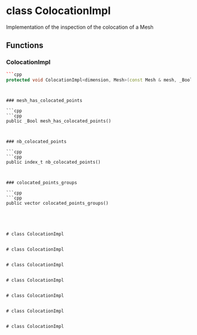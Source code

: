# class ColocationImpl


 Implementation of the inspection of the colocation of a Mesh



## Functions

### ColocationImpl

```cpp
```cpp
protected void ColocationImpl<dimension, Mesh>(const Mesh & mesh, _Bool verbose)
```
```


### mesh_has_colocated_points

```cpp
```cpp
public _Bool mesh_has_colocated_points()
```
```


### nb_colocated_points

```cpp
```cpp
public index_t nb_colocated_points()
```
```


### colocated_points_groups

```cpp
```cpp
public vector colocated_points_groups()
```
```




# class ColocationImpl


# class ColocationImpl


# class ColocationImpl


# class ColocationImpl


# class ColocationImpl


# class ColocationImpl


# class ColocationImpl


